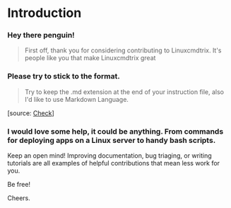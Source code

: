 # Introduction

### Hey there penguin!

>First off, thank you for considering contributing to Linuxcmdtrix. It's people like you that make Linuxcmdtrix great

### Please try to stick to the format.

>Try to keep the .md extension at the end of your instruction file, also I'd like to use Markdown Language.

[source: [Check](https://www.markdownguide.org/basic-syntax)]

### I would love some help, it could be anything. From commands for deploying apps on a Linux server to handy bash scripts. 

Keep an open mind! Improving documentation, bug triaging, or writing tutorials are all examples of helpful contributions that mean less work for you.

Be free!

Cheers. 

